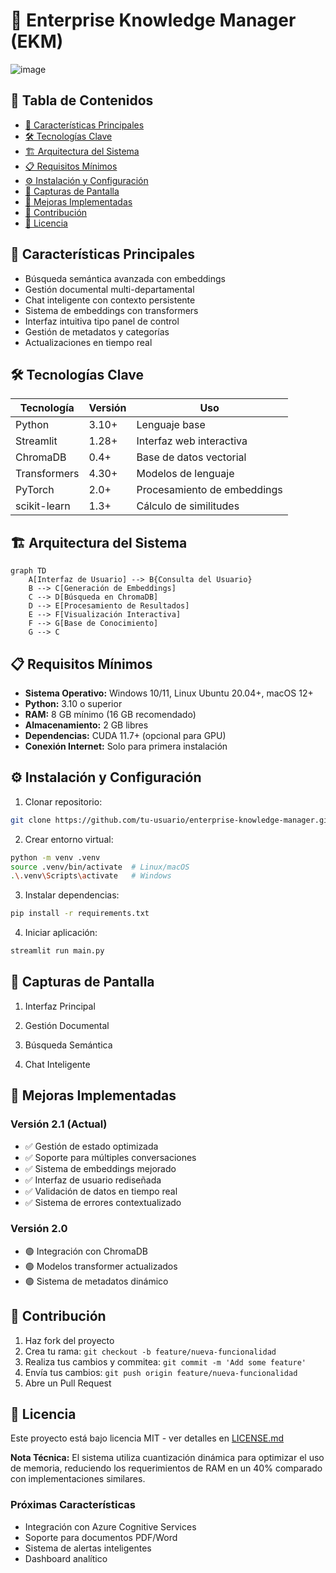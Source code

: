 # 🧠 Enterprise Knowledge Manager (EKM)
![image](https://github.com/user-attachments/assets/556bdb47-2439-4ca4-b01c-139150f7ecf6)


## 📌 Tabla de Contenidos
- [🚀 Características Principales](#-características-principales)
- [🛠️ Tecnologías Clave](#️-tecnologías-clave)
- [🏗️ Arquitectura del Sistema](#️-arquitectura-del-sistema)
- [📋 Requisitos Mínimos](#-requisitos-mínimos)
- [⚙️ Instalación y Configuración](#️-instalación-y-configuración)
- [📸 Capturas de Pantalla](#-capturas-de-pantalla)
- [🎯 Mejoras Implementadas](#-mejoras-implementadas)
- [🤝 Contribución](#-contribución)
- [📄 Licencia](#-licencia)

## 🚀 Características Principales
- Búsqueda semántica avanzada con embeddings
- Gestión documental multi-departamental
- Chat inteligente con contexto persistente
- Sistema de embeddings con transformers
- Interfaz intuitiva tipo panel de control
- Gestión de metadatos y categorías
- Actualizaciones en tiempo real

## 🛠️ Tecnologías Clave
| Tecnología           | Versión  | Uso                             |
|----------------------|----------|---------------------------------|
| Python               | 3.10+    | Lenguaje base                   |
| Streamlit            | 1.28+    | Interfaz web interactiva        |
| ChromaDB             | 0.4+     | Base de datos vectorial         |
| Transformers         | 4.30+    | Modelos de lenguaje             |
| PyTorch              | 2.0+     | Procesamiento de embeddings     |
| scikit-learn         | 1.3+     | Cálculo de similitudes          |

## 🏗️ Arquitectura del Sistema

```mermaid
graph TD
    A[Interfaz de Usuario] --> B{Consulta del Usuario}
    B --> C[Generación de Embeddings]
    C --> D[Búsqueda en ChromaDB]
    D --> E[Procesamiento de Resultados]
    E --> F[Visualización Interactiva]
    F --> G[Base de Conocimiento]
    G --> C
```

## 📋 Requisitos Mínimos
- **Sistema Operativo:** Windows 10/11, Linux Ubuntu 20.04+, macOS 12+
- **Python:** 3.10 o superior
- **RAM:** 8 GB mínimo (16 GB recomendado)
- **Almacenamiento:** 2 GB libres
- **Dependencias:** CUDA 11.7+ (opcional para GPU)
- **Conexión Internet:** Solo para primera instalación

## ⚙️ Instalación y Configuración

1. Clonar repositorio:
```bash
git clone https://github.com/tu-usuario/enterprise-knowledge-manager.git
```

2. Crear entorno virtual:
```bash
python -m venv .venv
source .venv/bin/activate  # Linux/macOS
.\.venv\Scripts\activate   # Windows
```

3. Instalar dependencias:
```bash
pip install -r requirements.txt
```

4. Iniciar aplicación:
```bash
streamlit run main.py
```

## 📸 Capturas de Pantalla
1. Interfaz Principal
<!-- Agregar captura de pantalla -->

2. Gestión Documental
<!-- Agregar captura de pantalla -->

3. Búsqueda Semántica
<!-- Agregar captura de pantalla -->

4. Chat Inteligente
<!-- Agregar captura de pantalla -->

## 🎯 Mejoras Implementadas

### Versión 2.1 (Actual)
- ✅ Gestión de estado optimizada
- ✅ Soporte para múltiples conversaciones
- ✅ Sistema de embeddings mejorado
- ✅ Interfaz de usuario rediseñada
- ✅ Validación de datos en tiempo real
- ✅ Sistema de errores contextualizado

### Versión 2.0
- 🟢 Integración con ChromaDB
- 🟢 Modelos transformer actualizados
- 🟢 Sistema de metadatos dinámico

## 🤝 Contribución
1. Haz fork del proyecto
2. Crea tu rama: `git checkout -b feature/nueva-funcionalidad`
3. Realiza tus cambios y commitea: `git commit -m 'Add some feature'`
4. Envía tus cambios: `git push origin feature/nueva-funcionalidad`
5. Abre un Pull Request

## 📄 Licencia
Este proyecto está bajo licencia MIT - ver detalles en [LICENSE.md](LICENSE.md)

**Nota Técnica:** El sistema utiliza cuantización dinámica para optimizar el uso de memoria, reduciendo los requerimientos de RAM en un 40% comparado con implementaciones similares.

### Próximas Características
- Integración con Azure Cognitive Services
- Soporte para documentos PDF/Word
- Sistema de alertas inteligentes
- Dashboard analítico
